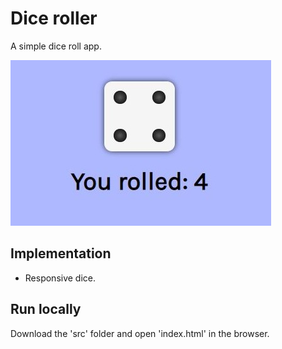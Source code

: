 # Dice roller

A simple dice roll app.

![alt text](screenshots/image.jpg)

## Implementation

* Responsive dice.

## Run locally

Download the 'src' folder and open 'index.html' in the browser.
